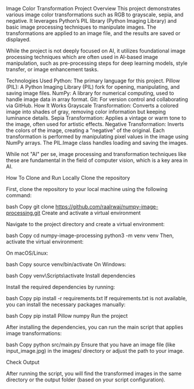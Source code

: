 Image Color Transformation Project
Overview
This project demonstrates various image color transformations such as RGB to grayscale, sepia, and negative. It leverages Python’s PIL library (Python Imaging Library) and basic image processing techniques to manipulate images. The transformations are applied to an image file, and the results are saved or displayed.

While the project is not deeply focused on AI, it utilizes foundational image processing techniques which are often used in AI-based image manipulation, such as pre-processing steps for deep learning models, style transfer, or image enhancement tasks.

Technologies Used
Python: The primary language for this project.
Pillow (PIL): A Python Imaging Library (PIL) fork for opening, manipulating, and saving image files.
NumPy: A library for numerical computing, used to handle image data in array format.
Git: For version control and collaborating via GitHub.
How It Works
Grayscale Transformation: Converts a colored image into shades of gray, removing color information but keeping luminance details.
Sepia Transformation: Applies a vintage or warm tone to the image, often used for artistic effects.
Negative Transformation: Inverts the colors of the image, creating a "negative" of the original.
Each transformation is performed by manipulating pixel values in the image using NumPy arrays. The PIL.Image class handles loading and saving the images.

While not "AI" per se, image processing and transformation techniques like these are fundamental in the field of computer vision, which is a key area in AI.

How To Clone and Run Locally
Clone the repository

First, clone the repository to your local machine using the following command:

bash
Copy
git clone https://github.com/raalrwai/numpy-image-processing.git
Create and activate a virtual environment

Navigate to the project directory and create a virtual environment:

bash
Copy
cd numpy-image-processing
python3 -m venv venv
Then, activate the virtual environment:

On macOS/Linux:

bash
Copy
source venv/bin/activate
On Windows:

bash
Copy
venv\Scripts\activate
Install dependencies

Install the required dependencies by running:

bash
Copy
pip install -r requirements.txt
If requirements.txt is not available, you can install the necessary packages manually:

bash
Copy
pip install Pillow numpy
Run the project

After installing the dependencies, you can run the main script that applies image transformations:

bash
Copy
python src/main.py
Ensure that you have an image file (like input_image.jpg) in the images/ directory or adjust the path to your image.

Check Output

After running the script, you will find the transformed images in the same directory or the output folder (based on your script configuration).
